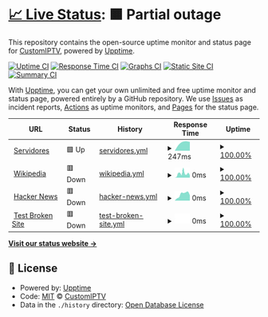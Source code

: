 # [📈 Live Status](https://CustomIPTV.github.io/RealTimeStatus): <!--live status--> **🟧 Partial outage**

This repository contains the open-source uptime monitor and status page for [CustomIPTV](https://CustomIPTV.github.io/RealTimeStatus), powered by [Upptime](https://github.com/upptime/upptime).

[![Uptime CI](https://github.com/CustomIPTV/RealTimeStatus/workflows/Uptime%20CI/badge.svg)](https://github.com/CustomIPTV/RealTimeStatus/actions?query=workflow%3A%22Uptime+CI%22)
[![Response Time CI](https://github.com/CustomIPTV/RealTimeStatus/workflows/Response%20Time%20CI/badge.svg)](https://github.com/CustomIPTV/RealTimeStatus/actions?query=workflow%3A%22Response+Time+CI%22)
[![Graphs CI](https://github.com/CustomIPTV/RealTimeStatus/workflows/Graphs%20CI/badge.svg)](https://github.com/CustomIPTV/RealTimeStatus/actions?query=workflow%3A%22Graphs+CI%22)
[![Static Site CI](https://github.com/CustomIPTV/RealTimeStatus/workflows/Static%20Site%20CI/badge.svg)](https://github.com/CustomIPTV/RealTimeStatus/actions?query=workflow%3A%22Static+Site+CI%22)
[![Summary CI](https://github.com/CustomIPTV/RealTimeStatus/workflows/Summary%20CI/badge.svg)](https://github.com/CustomIPTV/RealTimeStatus/actions?query=workflow%3A%22Summary+CI%22)

With [Upptime](https://upptime.js.org), you can get your own unlimited and free uptime monitor and status page, powered entirely by a GitHub repository. We use [Issues](https://github.com/CustomIPTV/RealTimeStatus/issues) as incident reports, [Actions](https://github.com/CustomIPTV/RealTimeStatus/actions) as uptime monitors, and [Pages](https://CustomIPTV.github.io/RealTimeStatus) for the status page.

<!--start: status pages-->
<!-- This summary is generated by Upptime (https://github.com/upptime/upptime) -->
<!-- Do not edit this manually, your changes will be overwritten -->
<!-- prettier-ignore -->
| URL | Status | History | Response Time | Uptime |
| --- | ------ | ------- | ------------- | ------ |
| <img alt="" src="https://favicons.githubusercontent.com/suptv.co" height="13"> [Servidores](http://suptv.co) | 🟩 Up | [servidores.yml](https://github.com/CustomIPTV/RealTimeStatus/commits/HEAD/history/servidores.yml) | <details><summary><img alt="Response time graph" src="./graphs/servidores/response-time-week.png" height="20"> 247ms</summary><br><a href="https://CustomIPTV.github.io/RealTimeStatus/history/servidores"><img alt="Response time 247" src="https://img.shields.io/endpoint?url=https%3A%2F%2Fraw.githubusercontent.com%2FCustomIPTV%2FRealTimeStatus%2FHEAD%2Fapi%2Fservidores%2Fresponse-time.json"></a><br><a href="https://CustomIPTV.github.io/RealTimeStatus/history/servidores"><img alt="24-hour response time 247" src="https://img.shields.io/endpoint?url=https%3A%2F%2Fraw.githubusercontent.com%2FCustomIPTV%2FRealTimeStatus%2FHEAD%2Fapi%2Fservidores%2Fresponse-time-day.json"></a><br><a href="https://CustomIPTV.github.io/RealTimeStatus/history/servidores"><img alt="7-day response time 247" src="https://img.shields.io/endpoint?url=https%3A%2F%2Fraw.githubusercontent.com%2FCustomIPTV%2FRealTimeStatus%2FHEAD%2Fapi%2Fservidores%2Fresponse-time-week.json"></a><br><a href="https://CustomIPTV.github.io/RealTimeStatus/history/servidores"><img alt="30-day response time 247" src="https://img.shields.io/endpoint?url=https%3A%2F%2Fraw.githubusercontent.com%2FCustomIPTV%2FRealTimeStatus%2FHEAD%2Fapi%2Fservidores%2Fresponse-time-month.json"></a><br><a href="https://CustomIPTV.github.io/RealTimeStatus/history/servidores"><img alt="1-year response time 247" src="https://img.shields.io/endpoint?url=https%3A%2F%2Fraw.githubusercontent.com%2FCustomIPTV%2FRealTimeStatus%2FHEAD%2Fapi%2Fservidores%2Fresponse-time-year.json"></a></details> | <details><summary><a href="https://CustomIPTV.github.io/RealTimeStatus/history/servidores">100.00%</a></summary><a href="https://CustomIPTV.github.io/RealTimeStatus/history/servidores"><img alt="All-time uptime 100.00%" src="https://img.shields.io/endpoint?url=https%3A%2F%2Fraw.githubusercontent.com%2FCustomIPTV%2FRealTimeStatus%2FHEAD%2Fapi%2Fservidores%2Fuptime.json"></a><br><a href="https://CustomIPTV.github.io/RealTimeStatus/history/servidores"><img alt="24-hour uptime 100.00%" src="https://img.shields.io/endpoint?url=https%3A%2F%2Fraw.githubusercontent.com%2FCustomIPTV%2FRealTimeStatus%2FHEAD%2Fapi%2Fservidores%2Fuptime-day.json"></a><br><a href="https://CustomIPTV.github.io/RealTimeStatus/history/servidores"><img alt="7-day uptime 100.00%" src="https://img.shields.io/endpoint?url=https%3A%2F%2Fraw.githubusercontent.com%2FCustomIPTV%2FRealTimeStatus%2FHEAD%2Fapi%2Fservidores%2Fuptime-week.json"></a><br><a href="https://CustomIPTV.github.io/RealTimeStatus/history/servidores"><img alt="30-day uptime 100.00%" src="https://img.shields.io/endpoint?url=https%3A%2F%2Fraw.githubusercontent.com%2FCustomIPTV%2FRealTimeStatus%2FHEAD%2Fapi%2Fservidores%2Fuptime-month.json"></a><br><a href="https://CustomIPTV.github.io/RealTimeStatus/history/servidores"><img alt="1-year uptime 100.00%" src="https://img.shields.io/endpoint?url=https%3A%2F%2Fraw.githubusercontent.com%2FCustomIPTV%2FRealTimeStatus%2FHEAD%2Fapi%2Fservidores%2Fuptime-year.json"></a></details>
| <img alt="" src="https://favicons.githubusercontent.com/en.wikipedia.org" height="13"> [Wikipedia](https://en.wikipedia.org) | 🟥 Down | [wikipedia.yml](https://github.com/CustomIPTV/RealTimeStatus/commits/HEAD/history/wikipedia.yml) | <details><summary><img alt="Response time graph" src="./graphs/wikipedia/response-time-week.png" height="20"> 0ms</summary><br><a href="https://CustomIPTV.github.io/RealTimeStatus/history/wikipedia"><img alt="Response time 0" src="https://img.shields.io/endpoint?url=https%3A%2F%2Fraw.githubusercontent.com%2FCustomIPTV%2FRealTimeStatus%2FHEAD%2Fapi%2Fwikipedia%2Fresponse-time.json"></a><br><a href="https://CustomIPTV.github.io/RealTimeStatus/history/wikipedia"><img alt="24-hour response time 0" src="https://img.shields.io/endpoint?url=https%3A%2F%2Fraw.githubusercontent.com%2FCustomIPTV%2FRealTimeStatus%2FHEAD%2Fapi%2Fwikipedia%2Fresponse-time-day.json"></a><br><a href="https://CustomIPTV.github.io/RealTimeStatus/history/wikipedia"><img alt="7-day response time 0" src="https://img.shields.io/endpoint?url=https%3A%2F%2Fraw.githubusercontent.com%2FCustomIPTV%2FRealTimeStatus%2FHEAD%2Fapi%2Fwikipedia%2Fresponse-time-week.json"></a><br><a href="https://CustomIPTV.github.io/RealTimeStatus/history/wikipedia"><img alt="30-day response time 0" src="https://img.shields.io/endpoint?url=https%3A%2F%2Fraw.githubusercontent.com%2FCustomIPTV%2FRealTimeStatus%2FHEAD%2Fapi%2Fwikipedia%2Fresponse-time-month.json"></a><br><a href="https://CustomIPTV.github.io/RealTimeStatus/history/wikipedia"><img alt="1-year response time 0" src="https://img.shields.io/endpoint?url=https%3A%2F%2Fraw.githubusercontent.com%2FCustomIPTV%2FRealTimeStatus%2FHEAD%2Fapi%2Fwikipedia%2Fresponse-time-year.json"></a></details> | <details><summary><a href="https://CustomIPTV.github.io/RealTimeStatus/history/wikipedia">100.00%</a></summary><a href="https://CustomIPTV.github.io/RealTimeStatus/history/wikipedia"><img alt="All-time uptime 100.00%" src="https://img.shields.io/endpoint?url=https%3A%2F%2Fraw.githubusercontent.com%2FCustomIPTV%2FRealTimeStatus%2FHEAD%2Fapi%2Fwikipedia%2Fuptime.json"></a><br><a href="https://CustomIPTV.github.io/RealTimeStatus/history/wikipedia"><img alt="24-hour uptime 100.00%" src="https://img.shields.io/endpoint?url=https%3A%2F%2Fraw.githubusercontent.com%2FCustomIPTV%2FRealTimeStatus%2FHEAD%2Fapi%2Fwikipedia%2Fuptime-day.json"></a><br><a href="https://CustomIPTV.github.io/RealTimeStatus/history/wikipedia"><img alt="7-day uptime 100.00%" src="https://img.shields.io/endpoint?url=https%3A%2F%2Fraw.githubusercontent.com%2FCustomIPTV%2FRealTimeStatus%2FHEAD%2Fapi%2Fwikipedia%2Fuptime-week.json"></a><br><a href="https://CustomIPTV.github.io/RealTimeStatus/history/wikipedia"><img alt="30-day uptime 100.00%" src="https://img.shields.io/endpoint?url=https%3A%2F%2Fraw.githubusercontent.com%2FCustomIPTV%2FRealTimeStatus%2FHEAD%2Fapi%2Fwikipedia%2Fuptime-month.json"></a><br><a href="https://CustomIPTV.github.io/RealTimeStatus/history/wikipedia"><img alt="1-year uptime 100.00%" src="https://img.shields.io/endpoint?url=https%3A%2F%2Fraw.githubusercontent.com%2FCustomIPTV%2FRealTimeStatus%2FHEAD%2Fapi%2Fwikipedia%2Fuptime-year.json"></a></details>
| <img alt="" src="https://favicons.githubusercontent.com/news.ycombinator.com" height="13"> [Hacker News](https://news.ycombinator.com) | 🟥 Down | [hacker-news.yml](https://github.com/CustomIPTV/RealTimeStatus/commits/HEAD/history/hacker-news.yml) | <details><summary><img alt="Response time graph" src="./graphs/hacker-news/response-time-week.png" height="20"> 0ms</summary><br><a href="https://CustomIPTV.github.io/RealTimeStatus/history/hacker-news"><img alt="Response time 0" src="https://img.shields.io/endpoint?url=https%3A%2F%2Fraw.githubusercontent.com%2FCustomIPTV%2FRealTimeStatus%2FHEAD%2Fapi%2Fhacker-news%2Fresponse-time.json"></a><br><a href="https://CustomIPTV.github.io/RealTimeStatus/history/hacker-news"><img alt="24-hour response time 0" src="https://img.shields.io/endpoint?url=https%3A%2F%2Fraw.githubusercontent.com%2FCustomIPTV%2FRealTimeStatus%2FHEAD%2Fapi%2Fhacker-news%2Fresponse-time-day.json"></a><br><a href="https://CustomIPTV.github.io/RealTimeStatus/history/hacker-news"><img alt="7-day response time 0" src="https://img.shields.io/endpoint?url=https%3A%2F%2Fraw.githubusercontent.com%2FCustomIPTV%2FRealTimeStatus%2FHEAD%2Fapi%2Fhacker-news%2Fresponse-time-week.json"></a><br><a href="https://CustomIPTV.github.io/RealTimeStatus/history/hacker-news"><img alt="30-day response time 0" src="https://img.shields.io/endpoint?url=https%3A%2F%2Fraw.githubusercontent.com%2FCustomIPTV%2FRealTimeStatus%2FHEAD%2Fapi%2Fhacker-news%2Fresponse-time-month.json"></a><br><a href="https://CustomIPTV.github.io/RealTimeStatus/history/hacker-news"><img alt="1-year response time 0" src="https://img.shields.io/endpoint?url=https%3A%2F%2Fraw.githubusercontent.com%2FCustomIPTV%2FRealTimeStatus%2FHEAD%2Fapi%2Fhacker-news%2Fresponse-time-year.json"></a></details> | <details><summary><a href="https://CustomIPTV.github.io/RealTimeStatus/history/hacker-news">100.00%</a></summary><a href="https://CustomIPTV.github.io/RealTimeStatus/history/hacker-news"><img alt="All-time uptime 100.00%" src="https://img.shields.io/endpoint?url=https%3A%2F%2Fraw.githubusercontent.com%2FCustomIPTV%2FRealTimeStatus%2FHEAD%2Fapi%2Fhacker-news%2Fuptime.json"></a><br><a href="https://CustomIPTV.github.io/RealTimeStatus/history/hacker-news"><img alt="24-hour uptime 100.00%" src="https://img.shields.io/endpoint?url=https%3A%2F%2Fraw.githubusercontent.com%2FCustomIPTV%2FRealTimeStatus%2FHEAD%2Fapi%2Fhacker-news%2Fuptime-day.json"></a><br><a href="https://CustomIPTV.github.io/RealTimeStatus/history/hacker-news"><img alt="7-day uptime 100.00%" src="https://img.shields.io/endpoint?url=https%3A%2F%2Fraw.githubusercontent.com%2FCustomIPTV%2FRealTimeStatus%2FHEAD%2Fapi%2Fhacker-news%2Fuptime-week.json"></a><br><a href="https://CustomIPTV.github.io/RealTimeStatus/history/hacker-news"><img alt="30-day uptime 100.00%" src="https://img.shields.io/endpoint?url=https%3A%2F%2Fraw.githubusercontent.com%2FCustomIPTV%2FRealTimeStatus%2FHEAD%2Fapi%2Fhacker-news%2Fuptime-month.json"></a><br><a href="https://CustomIPTV.github.io/RealTimeStatus/history/hacker-news"><img alt="1-year uptime 100.00%" src="https://img.shields.io/endpoint?url=https%3A%2F%2Fraw.githubusercontent.com%2FCustomIPTV%2FRealTimeStatus%2FHEAD%2Fapi%2Fhacker-news%2Fuptime-year.json"></a></details>
| <img alt="" src="https://favicons.githubusercontent.com/thissitedoesnotexist.koj.co" height="13"> [Test Broken Site](https://thissitedoesnotexist.koj.co) | 🟥 Down | [test-broken-site.yml](https://github.com/CustomIPTV/RealTimeStatus/commits/HEAD/history/test-broken-site.yml) | <details><summary><img alt="Response time graph" src="./graphs/test-broken-site/response-time-week.png" height="20"> 0ms</summary><br><a href="https://CustomIPTV.github.io/RealTimeStatus/history/test-broken-site"><img alt="Response time 0" src="https://img.shields.io/endpoint?url=https%3A%2F%2Fraw.githubusercontent.com%2FCustomIPTV%2FRealTimeStatus%2FHEAD%2Fapi%2Ftest-broken-site%2Fresponse-time.json"></a><br><a href="https://CustomIPTV.github.io/RealTimeStatus/history/test-broken-site"><img alt="24-hour response time 0" src="https://img.shields.io/endpoint?url=https%3A%2F%2Fraw.githubusercontent.com%2FCustomIPTV%2FRealTimeStatus%2FHEAD%2Fapi%2Ftest-broken-site%2Fresponse-time-day.json"></a><br><a href="https://CustomIPTV.github.io/RealTimeStatus/history/test-broken-site"><img alt="7-day response time 0" src="https://img.shields.io/endpoint?url=https%3A%2F%2Fraw.githubusercontent.com%2FCustomIPTV%2FRealTimeStatus%2FHEAD%2Fapi%2Ftest-broken-site%2Fresponse-time-week.json"></a><br><a href="https://CustomIPTV.github.io/RealTimeStatus/history/test-broken-site"><img alt="30-day response time 0" src="https://img.shields.io/endpoint?url=https%3A%2F%2Fraw.githubusercontent.com%2FCustomIPTV%2FRealTimeStatus%2FHEAD%2Fapi%2Ftest-broken-site%2Fresponse-time-month.json"></a><br><a href="https://CustomIPTV.github.io/RealTimeStatus/history/test-broken-site"><img alt="1-year response time 0" src="https://img.shields.io/endpoint?url=https%3A%2F%2Fraw.githubusercontent.com%2FCustomIPTV%2FRealTimeStatus%2FHEAD%2Fapi%2Ftest-broken-site%2Fresponse-time-year.json"></a></details> | <details><summary><a href="https://CustomIPTV.github.io/RealTimeStatus/history/test-broken-site">100.00%</a></summary><a href="https://CustomIPTV.github.io/RealTimeStatus/history/test-broken-site"><img alt="All-time uptime 100.00%" src="https://img.shields.io/endpoint?url=https%3A%2F%2Fraw.githubusercontent.com%2FCustomIPTV%2FRealTimeStatus%2FHEAD%2Fapi%2Ftest-broken-site%2Fuptime.json"></a><br><a href="https://CustomIPTV.github.io/RealTimeStatus/history/test-broken-site"><img alt="24-hour uptime 100.00%" src="https://img.shields.io/endpoint?url=https%3A%2F%2Fraw.githubusercontent.com%2FCustomIPTV%2FRealTimeStatus%2FHEAD%2Fapi%2Ftest-broken-site%2Fuptime-day.json"></a><br><a href="https://CustomIPTV.github.io/RealTimeStatus/history/test-broken-site"><img alt="7-day uptime 100.00%" src="https://img.shields.io/endpoint?url=https%3A%2F%2Fraw.githubusercontent.com%2FCustomIPTV%2FRealTimeStatus%2FHEAD%2Fapi%2Ftest-broken-site%2Fuptime-week.json"></a><br><a href="https://CustomIPTV.github.io/RealTimeStatus/history/test-broken-site"><img alt="30-day uptime 100.00%" src="https://img.shields.io/endpoint?url=https%3A%2F%2Fraw.githubusercontent.com%2FCustomIPTV%2FRealTimeStatus%2FHEAD%2Fapi%2Ftest-broken-site%2Fuptime-month.json"></a><br><a href="https://CustomIPTV.github.io/RealTimeStatus/history/test-broken-site"><img alt="1-year uptime 100.00%" src="https://img.shields.io/endpoint?url=https%3A%2F%2Fraw.githubusercontent.com%2FCustomIPTV%2FRealTimeStatus%2FHEAD%2Fapi%2Ftest-broken-site%2Fuptime-year.json"></a></details>

<!--end: status pages-->

[**Visit our status website →**](https://CustomIPTV.github.io/RealTimeStatus)

## 📄 License

- Powered by: [Upptime](https://github.com/upptime/upptime)
- Code: [MIT](./LICENSE) © [CustomIPTV](https://CustomIPTV.github.io/RealTimeStatus)
- Data in the `./history` directory: [Open Database License](https://opendatacommons.org/licenses/odbl/1-0/)
